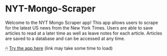 # NYT-Mongo-Scraper

Welcome to the NYT Mongo Scraper app! This app allows users to scrape for the latest US news from the New York Times. Users are able to save articles to read at a later time as well as leave notes for each article. Articles are saved to a database and can be accessed at any time.

🖱 [Try the app here](https://fathomless-savannah-09507.herokuapp.com) (link may take some time to load)

